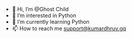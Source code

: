 - 👋 Hi, I’m @Ghost Child
- 👀 I’m interested in Python
- 🌱 I’m currently learning Python
- 📫 How to reach me support@kumardhruv.gq

<!---
Technology-cell/Technology-cell is a ✨ special ✨ repository because its `README.md` (this file) appears on your GitHub profile.
You can click the Preview link to take a look at your changes.
--->
